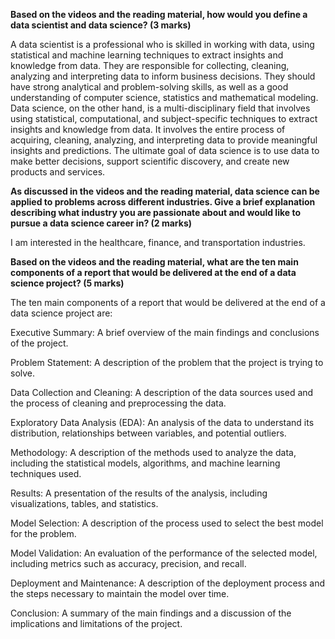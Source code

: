 <b>Based on the videos and the reading material, how would you define a data scientist and data science? (3 marks)</b>

A data scientist is a professional who is skilled in working with data, using statistical and machine learning techniques to extract insights and knowledge from data. They are responsible for collecting, cleaning, analyzing and interpreting data to inform business decisions. They should have strong analytical and problem-solving skills, as well as a good understanding of computer science, statistics and mathematical modeling. Data science, on the other hand, is a multi-disciplinary field that involves using statistical, computational, and subject-specific techniques to extract insights and knowledge from data. It involves the entire process of acquiring, cleaning, analyzing, and interpreting data to provide meaningful insights and predictions. The ultimate goal of data science is to use data to make better decisions, support scientific discovery, and create new products and services.

<b>As discussed in the videos and the reading material, data science can be applied to problems across different industries. Give a brief explanation describing what industry  you are passionate about and would like to pursue a data science career in? (2 marks)</b>

I am interested in the healthcare, finance, and transportation industries.

<b>Based on the videos and the reading material, what are the ten main components of a report that would be delivered at the end of a data science project? (5 marks)</b>

The ten main components of a report that would be delivered at the end of a data science project are:

Executive Summary: A brief overview of the main findings and conclusions of the project.

Problem Statement: A description of the problem that the project is trying to solve.

Data Collection and Cleaning: A description of the data sources used and the process of cleaning and preprocessing the data.

Exploratory Data Analysis (EDA): An analysis of the data to understand its distribution, relationships between variables, and potential outliers.

Methodology: A description of the methods used to analyze the data, including the statistical models, algorithms, and machine learning techniques used.

Results: A presentation of the results of the analysis, including visualizations, tables, and statistics.

Model Selection: A description of the process used to select the best model for the problem.

Model Validation: An evaluation of the performance of the selected model, including metrics such as accuracy, precision, and recall.

Deployment and Maintenance: A description of the deployment process and the steps necessary to maintain the model over time.

Conclusion: A summary of the main findings and a discussion of the implications and limitations of the project.